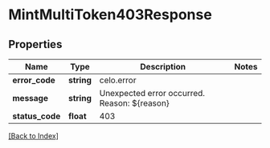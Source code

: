 # MintMultiToken403Response

## Properties

Name | Type | Description | Notes
------------ | ------------- | ------------- | -------------
**error_code** | **string** | celo.error |
**message** | **string** | Unexpected error occurred. Reason: ${reason} |
**status_code** | **float** | 403 |

[[Back to Index]](../index.md)
